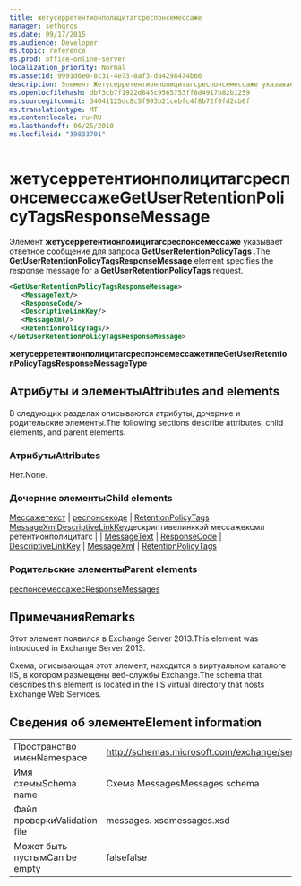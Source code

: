 ```yaml
---
title: жетусерретентионполицитагсреспонсемессаже
manager: sethgros
ms.date: 09/17/2015
ms.audience: Developer
ms.topic: reference
ms.prod: office-online-server
localization_priority: Normal
ms.assetid: 9991d6e0-8c31-4e73-8af3-da4298474b66
description: Элемент Жетусерретентионполицитагсреспонсемессаже указывает ответное сообщение для запроса GetUserRetentionPolicyTags.
ms.openlocfilehash: db73cb7f1922d845c9565753ff8d4917b82b1259
ms.sourcegitcommit: 34041125dc8c5f993b21cebfc4f8b72f0fd2cb6f
ms.translationtype: MT
ms.contentlocale: ru-RU
ms.lasthandoff: 06/25/2018
ms.locfileid: "19833701"
---
```

# <a name="getuserretentionpolicytagsresponsemessage"></a><span data-ttu-id="66f23-103">жетусерретентионполицитагсреспонсемессаже</span><span class="sxs-lookup"><span data-stu-id="66f23-103">GetUserRetentionPolicyTagsResponseMessage</span></span>

<span data-ttu-id="66f23-104">Элемент **жетусерретентионполицитагсреспонсемессаже** указывает ответное сообщение для запроса **GetUserRetentionPolicyTags** .</span><span class="sxs-lookup"><span data-stu-id="66f23-104">The **GetUserRetentionPolicyTagsResponseMessage** element specifies the response message for a **GetUserRetentionPolicyTags** request.</span></span> 
  
```XML
<GetUserRetentionPolicyTagsResponseMessage>
   <MessageText/>
   <ResponseCode/>
   <DescriptiveLinkKey/>
   <MessageXml/>
   <RetentionPolicyTags/>
</GetUserRetentionPolicyTagsResponseMessage>
```

 <span data-ttu-id="66f23-105">**жетусерретентионполицитагсреспонсемессажетипе**</span><span class="sxs-lookup"><span data-stu-id="66f23-105">**GetUserRetentionPolicyTagsResponseMessageType**</span></span>
## <a name="attributes-and-elements"></a><span data-ttu-id="66f23-106">Атрибуты и элементы</span><span class="sxs-lookup"><span data-stu-id="66f23-106">Attributes and elements</span></span>

<span data-ttu-id="66f23-107">В следующих разделах описываются атрибуты, дочерние и родительские элементы.</span><span class="sxs-lookup"><span data-stu-id="66f23-107">The following sections describe attributes, child elements, and parent elements.</span></span>
  
### <a name="attributes"></a><span data-ttu-id="66f23-108">Атрибуты</span><span class="sxs-lookup"><span data-stu-id="66f23-108">Attributes</span></span>

<span data-ttu-id="66f23-109">Нет.</span><span class="sxs-lookup"><span data-stu-id="66f23-109">None.</span></span>
  
### <a name="child-elements"></a><span data-ttu-id="66f23-110">Дочерние элементы</span><span class="sxs-lookup"><span data-stu-id="66f23-110">Child elements</span></span>

<span data-ttu-id="66f23-111">[Мессажетекст](messagetext.md) | [респонсекоде](responsecode.md) | [RetentionPolicyTags](retentionpolicytags.md) [MessageXml](messagexml.md)[DescriptiveLinkKey](descriptivelinkkey.md)дескриптивелинккэй мессажексмл ретентионполицитагс |  | </span><span class="sxs-lookup"><span data-stu-id="66f23-111">[MessageText](messagetext.md) | [ResponseCode](responsecode.md) | [DescriptiveLinkKey](descriptivelinkkey.md) | [MessageXml](messagexml.md) | [RetentionPolicyTags](retentionpolicytags.md)</span></span>
  
### <a name="parent-elements"></a><span data-ttu-id="66f23-112">Родительские элементы</span><span class="sxs-lookup"><span data-stu-id="66f23-112">Parent elements</span></span>

[<span data-ttu-id="66f23-113">респонсемессажес</span><span class="sxs-lookup"><span data-stu-id="66f23-113">ResponseMessages</span></span>](responsemessages.md)
  
## <a name="remarks"></a><span data-ttu-id="66f23-114">Примечания</span><span class="sxs-lookup"><span data-stu-id="66f23-114">Remarks</span></span>

<span data-ttu-id="66f23-115">Этот элемент появился в Exchange Server 2013.</span><span class="sxs-lookup"><span data-stu-id="66f23-115">This element was introduced in Exchange Server 2013.</span></span>
  
<span data-ttu-id="66f23-116">Схема, описывающая этот элемент, находится в виртуальном каталоге IIS, в котором размещены веб-службы Exchange.</span><span class="sxs-lookup"><span data-stu-id="66f23-116">The schema that describes this element is located in the IIS virtual directory that hosts Exchange Web Services.</span></span>
  
## <a name="element-information"></a><span data-ttu-id="66f23-117">Сведения об элементе</span><span class="sxs-lookup"><span data-stu-id="66f23-117">Element information</span></span>

|||
|:-----|:-----|
|<span data-ttu-id="66f23-118">Пространство имен</span><span class="sxs-lookup"><span data-stu-id="66f23-118">Namespace</span></span>  <br/> |http://schemas.microsoft.com/exchange/services/2006/messages  <br/> |
|<span data-ttu-id="66f23-119">Имя схемы</span><span class="sxs-lookup"><span data-stu-id="66f23-119">Schema name</span></span>  <br/> |<span data-ttu-id="66f23-120">Схема Messages</span><span class="sxs-lookup"><span data-stu-id="66f23-120">Messages schema</span></span>  <br/> |
|<span data-ttu-id="66f23-121">Файл проверки</span><span class="sxs-lookup"><span data-stu-id="66f23-121">Validation file</span></span>  <br/> |<span data-ttu-id="66f23-122">messages. xsd</span><span class="sxs-lookup"><span data-stu-id="66f23-122">messages.xsd</span></span>  <br/> |
|<span data-ttu-id="66f23-123">Может быть пустым</span><span class="sxs-lookup"><span data-stu-id="66f23-123">Can be empty</span></span>  <br/> |<span data-ttu-id="66f23-124">false</span><span class="sxs-lookup"><span data-stu-id="66f23-124">false</span></span>  <br/> |
   

